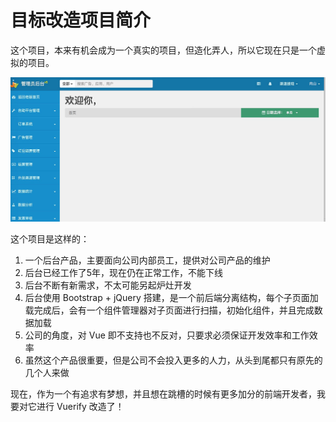 目标改造项目简介
========

这个项目，本来有机会成为一个真实的项目，但造化弄人，所以它现在只是一个虚拟的项目。

![截图](./img/snap.jpg)

这个项目是这样的：

1. 一个后台产品，主要面向公司内部员工，提供对公司产品的维护
2. 后台已经工作了5年，现在仍在正常工作，不能下线
3. 后台不断有新需求，不太可能另起炉灶开发
4. 后台使用 Bootstrap + jQuery 搭建，是一个前后端分离结构，每个子页面加载完成后，会有一个组件管理器对子页面进行扫描，初始化组件，并且完成数据加载
5. 公司的角度，对 Vue 即不支持也不反对，只要求必须保证开发效率和工作效率
6. 虽然这个产品很重要，但是公司不会投入更多的人力，从头到尾都只有原先的几个人来做

现在，作为一个有追求有梦想，并且想在跳槽的时候有更多加分的前端开发者，我要对它进行 Vuerify 改造了！